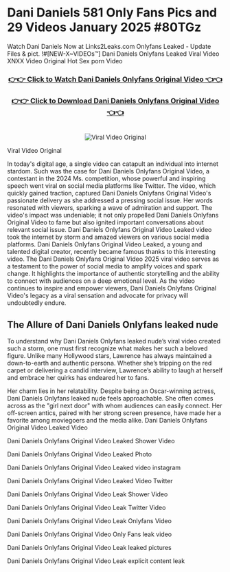 # Dani Daniels 581  Only Fans Pics and 29 Videos January 2025 #80TGz

Watch Dani Daniels Now at Links2Leaks.com Onlyfans Leaked - Update Files & pict. !#[NEW-X~VIDEOs™] Dani Daniels Onlyfans Leaked Viral Video XNXX Video Original Hot Sex porn Video
<br>
<div align="center">
<h3><a href="https://links2leaks.com/danidaniels" rel="nofollow">👉👉 Click to Watch Dani Daniels Onlyfans Original Video 👈👈</a></h3>
<h3><a href="https://links2leaks.com/danidaniels" rel="nofollow">👉👉 Click to Download Dani Daniels Onlyfans Original Video 👈👈</a></h3>
<br>
<a href="https://links2leaks.com/danidaniels" rel="nofollow"><img src="https://i.ibb.co/Gkj2r4b/banner.png" alt="Viral Video Original" style="max-width: 100%; display: inline-block;" data-target="animated-image.originalImage"></a>
</div>

Viral Video Original

In today's digital age, a single video can catapult an individual into internet stardom. Such was the case for Dani Daniels Onlyfans Original Video, a contestant in the 2024 Ms. competition, whose powerful and inspiring speech went viral on social media platforms like Twitter.
The video, which quickly gained traction, captured Dani Daniels Onlyfans Original Video's passionate delivery as she addressed a pressing social issue. Her words resonated with viewers, sparking a wave of admiration and support. The video's impact was undeniable; it not only propelled Dani Daniels Onlyfans Original Video to fame but also ignited important conversations about relevant social issue.
Dani Daniels Onlyfans Original Video Leaked video took the internet by storm and amazed viewers on various social media platforms. Dani Daniels Onlyfans Original Video Leaked, a young and talented digital creator, recently became famous thanks to this interesting video.
The Dani Daniels Onlyfans Original Video 2025 viral video serves as a testament to the power of social media to amplify voices and spark change. It highlights the importance of authentic storytelling and the ability to connect with audiences on a deep emotional level. As the video continues to inspire and empower viewers, Dani Daniels Onlyfans Original Video's legacy as a viral sensation and advocate for privacy will undoubtedly endure.

<h2>The Allure of Dani Daniels Onlyfans leaked nude</h2>


To understand why Dani Daniels Onlyfans leaked nude’s viral video created such a storm, one must first recognize what makes her such a beloved figure. Unlike many Hollywood stars, Lawrence has always maintained a down-to-earth and authentic persona. Whether she’s tripping on the red carpet or delivering a candid interview, Lawrence’s ability to laugh at herself and embrace her quirks has endeared her to fans.

Her charm lies in her relatability. Despite being an Oscar-winning actress, Dani Daniels Onlyfans leaked nude feels approachable. She often comes across as the "girl next door" with whom audiences can easily connect. Her off-screen antics, paired with her strong screen presence, have made her a favorite among moviegoers and the media alike.
Dani Daniels Onlyfans Original Video Leaked Video

Dani Daniels Onlyfans Original Video Leaked Shower Video

Dani Daniels Onlyfans Original Video Leaked Photo

Dani Daniels Onlyfans Original Video Leaked video instagram

Dani Daniels Onlyfans Original Video Leaked Video Twitter

Dani Daniels Onlyfans Original Video Leak Shower Video

Dani Daniels Onlyfans Original Video Leak Twitter Video

Dani Daniels Onlyfans Original Video Leak Onlyfans Video

Dani Daniels Onlyfans Original Video Only Fans leak video

Dani Daniels Onlyfans Original Video Leak leaked pictures

Dani Daniels Onlyfans Original Video Leak explicit content leak